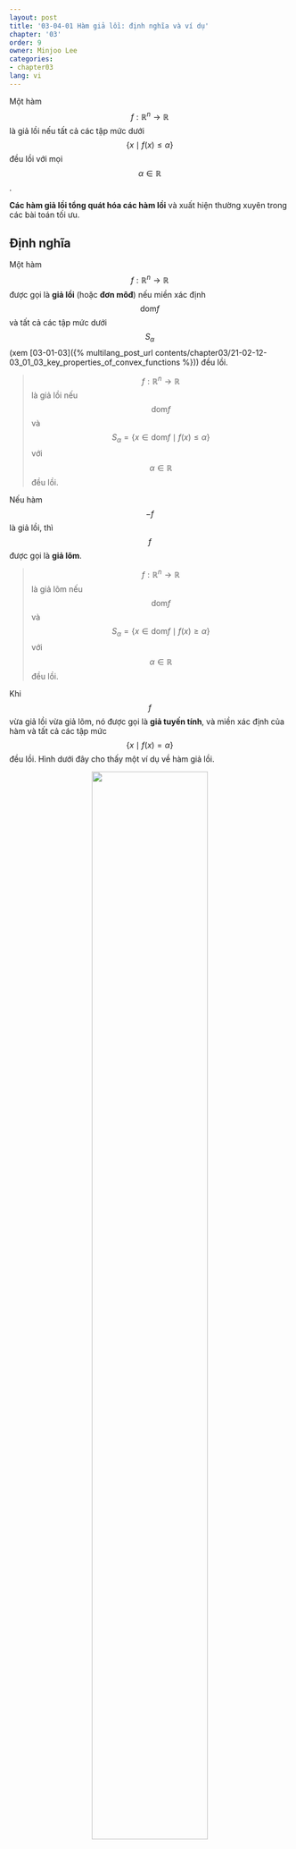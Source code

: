 ```yaml
---
layout: post
title: '03-04-01 Hàm giả lồi: định nghĩa và ví dụ'
chapter: '03'
order: 9
owner: Minjoo Lee
categories:
- chapter03
lang: vi
---
```


Một hàm $$f:\mathbb{R}^n \rightarrow \mathbb{R}$$ là giả lồi nếu tất cả các tập mức dưới $$\{x \mid f(x) \leq \alpha\}$$ đều lồi với mọi $$\alpha \in \mathbb{R}$$.

**Các hàm giả lồi tổng quát hóa các hàm lồi** và xuất hiện thường xuyên trong các bài toán tối ưu.

## Định nghĩa

Một hàm $$f: \mathbb{R}^n \rightarrow \mathbb{R}$$ được gọi là **giả lồi** (hoặc **đơn môđ**) nếu miền xác định $$\text{dom}f$$ và tất cả các tập mức dưới $$S_{\alpha}$$ (xem [03-01-03]({% multilang_post_url contents/chapter03/21-02-12-03_01_03_key_properties_of_convex_functions %})) đều lồi.

>$$f : \mathbb{R}^n \rightarrow \mathbb{R}$$ là giả lồi nếu $$\text{dom}f$$ và
>$$S_{\alpha} =\{x \in \text{dom}f \mid f(x) \leq \alpha\}$$ với $$\alpha \in \mathbb{R}$$ đều lồi.

Nếu hàm $$-f$$ là giả lồi, thì $$f$$ được gọi là **giả lõm**.
>$$f : \mathbb{R}^n \rightarrow \mathbb{R}$$ là giả lõm nếu $$\text{dom}f$$ và
>$$S_{\alpha} = \{ x \in \text{dom}f \mid f(x) \geq \alpha \}$$ với $$\alpha \in \mathbb{R}$$ đều lồi.

Khi $$f$$ vừa giả lồi vừa giả lõm, nó được gọi là **giả tuyến tính**, và miền xác định của hàm và tất cả các tập mức $$\{x \mid f(x)=\alpha\}$$ đều lồi. Hình dưới đây cho thấy một ví dụ về hàm giả lồi.

<figure class="image" style="align: center;">
<p align="center">
 <img src="{{ site.baseurl }}/img/chapter_img/chapter03/Fig3.9_quasiconvex_ftn_cAsoUpr.png" alt="" width="70%" height="70%">
 <figcaption style="text-align: center;">[Hình 1] hàm giả lồi trên R [1]</figcaption>
</p>
</figure>


Với $$\alpha$$, tập mức dưới $$\alpha$$ là $$S_{\alpha}$$ lồi, cụ thể là khoảng $$[a,b]$$. Tập mức dưới $$\beta$$ là $$S_{\beta}$$ là khoảng $$(-\infty,c]$$. **Các hàm lồi có các tập mức dưới lồi và là giả lồi, nhưng điều ngược lại không đúng.**
> $$f$$ : lồi $$\Longrightarrow$$ $$f$$ : giả lồi


<br>
## Ví dụ

Hãy xem xét các ví dụ khác nhau về hàm giả lồi.

### Logarithm
$$\log x$$ trên $$\mathbb{R}_{++}$$ là giả lồi. (Nó cũng là giả lõm, nên nó có tính chất giả tuyến tính.)
> $$\log x$$ trên $$\mathbb{R}_{++}$$

### Hàm lấy phần nguyên trên
Hàm lấy phần nguyên trên là giả lồi (và cũng là giả lõm).
>$$\text{ceil}(x) = \inf \{z \in \mathbb{Z} \mid z \geq x\}$$

### Độ dài của vector
Nếu chúng ta định nghĩa độ dài của $$x \in \mathbb{R}^n$$ là chỉ số lớn nhất của các thành phần khác không,
>$$f(x) = \max\{i \mid x_i \neq 0\}$$

Điều này thỏa mãn
>$$f(x) \leq \alpha \iff x_i = 0$$ với $$i = \lfloor\alpha\rfloor + 1,...,n$$ trên $$\mathbb{R}^n$$

điều này định nghĩa một không gian con, nên nó là giả lồi.
(Lưu ý: Một không gian con đóng dưới phép cộng và nhân vô hướng. Bất kỳ không gian con nào của $$\mathbb{R}^n$$ cũng là một tập lồi.)

### Hàm tuyến tính-phân thức
Dưới các điều kiện sau, hàm $$f$$ vừa giả lồi vừa giả lõm, tức là giả tuyến tính.
>$$f(x) = \frac{a^Tx+b}{c^Tx+d}$$ với $$\text{dom}f =\{x \mid c^Tx + d > 0\}$$

### Hàm tỉ lệ khoảng cách
Với $$a, b \in \mathbb{R}^n$$, khi hàm $$f$$ được định nghĩa như sau, biểu thị tỉ lệ của khoảng cách Euclidean từ $$x$$ đến $$a$$ và từ $$x$$ đến $$b$$,
$$f$$ là giả lồi trên nửa không gian $$\{x \mid \|x - a\|_2 \leq \|x - b\|_2 \}$$.

> $$f(x) = \frac{\|x - a\|_2}{\|x - b\|_2}$$

Dưới điều kiện $$\alpha \leq 1$$, điều này trở thành một tập lồi dưới dạng một quả cầu Euclidean, nên $$f$$ là giả lồi.
